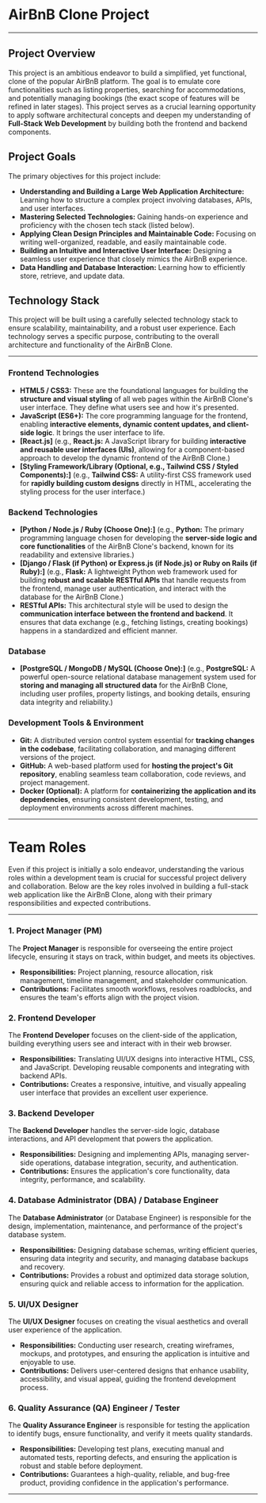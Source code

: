 # AirBnB Clone Project

---

## Project Overview

This project is an ambitious endeavor to build a simplified, yet functional, clone of the popular AirBnB platform. The goal is to emulate core functionalities such as listing properties, searching for accommodations, and potentially managing bookings (the exact scope of features will be refined in later stages). This project serves as a crucial learning opportunity to apply software architectural concepts and deepen my understanding of **Full-Stack Web Development** by building both the frontend and backend components.

## Project Goals

The primary objectives for this project include:

* **Understanding and Building a Large Web Application Architecture:** Learning how to structure a complex project involving databases, APIs, and user interfaces.
* **Mastering Selected Technologies:** Gaining hands-on experience and proficiency with the chosen tech stack (listed below).
* **Applying Clean Design Principles and Maintainable Code:** Focusing on writing well-organized, readable, and easily maintainable code.
* **Building an Intuitive and Interactive User Interface:** Designing a seamless user experience that closely mimics the AirBnB experience.
* **Data Handling and Database Interaction:** Learning how to efficiently store, retrieve, and update data.

## Technology Stack

This project will be built using a carefully selected technology stack to ensure scalability, maintainability, and a robust user experience. Each technology serves a specific purpose, contributing to the overall architecture and functionality of the AirBnB Clone.

---

### Frontend Technologies

* **HTML5 / CSS3:** These are the foundational languages for building the **structure and visual styling** of all web pages within the AirBnB Clone's user interface. They define what users see and how it's presented.
* **JavaScript (ES6+):** The core programming language for the frontend, enabling **interactive elements, dynamic content updates, and client-side logic**. It brings the user interface to life.
* **[React.js]** (e.g., **React.js:** A JavaScript library for building **interactive and reusable user interfaces (UIs)**, allowing for a component-based approach to develop the dynamic frontend of the AirBnB Clone.)
* **[Styling Framework/Library (Optional, e.g., Tailwind CSS / Styled Components):]** (e.g., **Tailwind CSS:** A utility-first CSS framework used for **rapidly building custom designs** directly in HTML, accelerating the styling process for the user interface.)

### Backend Technologies

* **[Python / Node.js / Ruby (Choose One):]** (e.g., **Python:** The primary programming language chosen for developing the **server-side logic and core functionalities** of the AirBnB Clone's backend, known for its readability and extensive libraries.)
* **[Django / Flask (if Python) or Express.js (if Node.js) or Ruby on Rails (if Ruby):]** (e.g., **Flask:** A lightweight Python web framework used for building **robust and scalable RESTful APIs** that handle requests from the frontend, manage user authentication, and interact with the database for the AirBnB Clone.)
* **RESTful APIs:** This architectural style will be used to design the **communication interface between the frontend and backend**. It ensures that data exchange (e.g., fetching listings, creating bookings) happens in a standardized and efficient manner.

### Database

* **[PostgreSQL / MongoDB / MySQL (Choose One):]** (e.g., **PostgreSQL:** A powerful open-source relational database management system used for **storing and managing all structured data** for the AirBnB Clone, including user profiles, property listings, and booking details, ensuring data integrity and reliability.)

### Development Tools & Environment

* **Git:** A distributed version control system essential for **tracking changes in the codebase**, facilitating collaboration, and managing different versions of the project.
* **GitHub:** A web-based platform used for **hosting the project's Git repository**, enabling seamless team collaboration, code reviews, and project management.
* **Docker (Optional):** A platform for **containerizing the application and its dependencies**, ensuring consistent development, testing, and deployment environments across different machines.

---


# Team Roles

Even if this project is initially a solo endeavor, understanding the various roles within a development team is crucial for successful project delivery and collaboration. Below are the key roles involved in building a full-stack web application like the AirBnB Clone, along with their primary responsibilities and expected contributions.

---

### 1. Project Manager (PM)

The **Project Manager** is responsible for overseeing the entire project lifecycle, ensuring it stays on track, within budget, and meets its objectives.
* **Responsibilities:** Project planning, resource allocation, risk management, timeline management, and stakeholder communication.
* **Contributions:** Facilitates smooth workflows, resolves roadblocks, and ensures the team's efforts align with the project vision.

### 2. Frontend Developer

The **Frontend Developer** focuses on the client-side of the application, building everything users see and interact with in their web browser.
* **Responsibilities:** Translating UI/UX designs into interactive HTML, CSS, and JavaScript. Developing reusable components and integrating with backend APIs.
* **Contributions:** Creates a responsive, intuitive, and visually appealing user interface that provides an excellent user experience.

### 3. Backend Developer

The **Backend Developer** handles the server-side logic, database interactions, and API development that powers the application.
* **Responsibilities:** Designing and implementing APIs, managing server-side operations, database integration, security, and authentication.
* **Contributions:** Ensures the application's core functionality, data integrity, performance, and scalability.

### 4. Database Administrator (DBA) / Database Engineer

The **Database Administrator** (or Database Engineer) is responsible for the design, implementation, maintenance, and performance of the project's database system.
* **Responsibilities:** Designing database schemas, writing efficient queries, ensuring data integrity and security, and managing database backups and recovery.
* **Contributions:** Provides a robust and optimized data storage solution, ensuring quick and reliable access to information for the application.

### 5. UI/UX Designer

The **UI/UX Designer** focuses on creating the visual aesthetics and overall user experience of the application.
* **Responsibilities:** Conducting user research, creating wireframes, mockups, and prototypes, and ensuring the application is intuitive and enjoyable to use.
* **Contributions:** Delivers user-centered designs that enhance usability, accessibility, and visual appeal, guiding the frontend development process.

### 6. Quality Assurance (QA) Engineer / Tester

The **Quality Assurance Engineer** is responsible for testing the application to identify bugs, ensure functionality, and verify it meets quality standards.
* **Responsibilities:** Developing test plans, executing manual and automated tests, reporting defects, and ensuring the application is robust and stable before deployment.
* **Contributions:** Guarantees a high-quality, reliable, and bug-free product, providing confidence in the application's performance.

---
